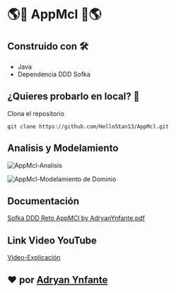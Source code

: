 # 🌎🏈  AppMcl 🏈🌎

## Construido con 🛠️

- Java
- Dependencia DDD Sofka

## ¿Quieres probarlo en local? 🔧
Clona el repositorio
```plain
git clone https://github.com/HelloStan13/AppMcl.git
```

## Analisis y Modelamiento
![AppMcl-Analisis](https://user-images.githubusercontent.com/92740455/169561958-ee265d70-b722-4f8e-bee2-005904da7c1d.jpg)

![AppMcl-Modelamiento de Dominio](https://user-images.githubusercontent.com/92740455/169561971-aabf8970-6b3a-499e-a49d-17bb54ae21a3.jpg)

## Documentación 
[Sofka DDD Reto AppMCl by AdryanYnfante.pdf](https://github.com/HelloStan13/AppMcl/files/8742254/Sofka.DDD.Reto.AppMCl.by.AdryanYnfante.pdf)


## Link Video YouTube  
[Video-Explicación](https://www.youtube.com/watch?v=F_9T7p1jpGY)

## ❤️ por  [Adryan Ynfante](https://github.com/HelloStan13)
